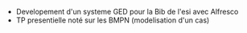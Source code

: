 - Developement d'un systeme GED pour la Bib de l'esi avec Alfresco
- TP presentielle noté sur les BMPN (modelisation d'un cas)